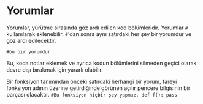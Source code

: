 # Yorumlar
Yorumlar, yürütme sırasında göz ardı edilen kod bölümleridir.
Yorumlar `#` kullanılarak eklenebilir. `#`'dan sonra aynı satırdaki her şey bir yorumdur ve göz ardı edilecektir.

`#bu bir yorumdur`

Bu, koda notlar eklemek ve ayrıca kodun bölümlerini silmeden geçici olarak devre dışı bırakmak için yararlı olabilir.

Bir fonksiyon tanımından önceki satırdaki herhangi bir yorum, fareyi fonksiyon adının üzerine getirdiğinde görünen açılır pencere bilgisinin bir parçası olacaktır.
`#Bu fonksiyon hiçbir şey yapmaz.
def f():
    pass`